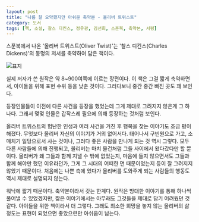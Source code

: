 ```yaml
---
layout: post
title: "나름 잘 요약했지만 아쉬운 축약본 - 올리버 트위스트"
category: 도서
tags: [책, 소설, 찰스 디킨스, 정유광, 김선희, 스푼북, 축약본, 서평]
---
```


스푼북에서 나온
'올리버 트위스트(Oliver Twist)'는
'찰스 디킨스(Charles Dickens)'의
동명의 저서를 축약하여 담은 책이다.

![표지](https://lh3.googleusercontent.com/X5oAPk9EPaRJTRcZ8DG-WdsdGWwrQhQk8tefcvR2RwYSK1Kj2ZflKhc55ljreFUp7FqsSWXi8klqMw=s480)

실제 저자가 쓴 원작은 약 8~900여쪽에 이르는 장편이다.
이 책은 그걸 짧게 축약하면서,
아이들을 위해 표현 수위 등을 낮춘 것이다.
그러다보니 중간 중간 빠진 곳도 꽤 보인다.

등장인물들이 이전에 다른 사건을 등장을 했었는데
그게 제대로 그려지지 않은게 그 하나다.
그래서 몇몇 인물은 갑작스레 필요에 의해 등장하는 것처럼 보인다.

올리버 트위스트의 험난한 인생과
여러 사건을 거친 후 행복을 찾는 이야기도 조금 평이해졌다.
무엇보다 올리버 자신의 이야기가 거의 없어서다.
태어나서 구빈원으로 가고,
소매치기 일당으로서 사는 것이나,
그러다 좋은 사람을 만나게 되는 것 역시 그렇다.
모두 다른 사람들에 의해 진행되고,
올리버는 마치 물건처럼 그들 사이에서 왔다갔다만 할 뿐이다.
올리버가 왜 그들과 함께 지낼 수 밖에 없었는지,
마음에 들지 않으면서도 그들과 함께 해야만 했던 이유라던가,
그게 그 시대의 어떠한 면 때문이었는지 등이 잘 그려지지 않았기 때문이다.
처음에는 나쁜 측에 있다가 올리버를 도와주게 되는 사람들의 행동도
역시 제대로 설명되지 않는다.

워낙에 짧기 때문이다.
축약본이라서 갖는 한계다.
원작은 방대한 이야기를 통해 하나씩 풀어낼 수 있었겠지만,
짧은 이야기에서는 아무래도 그것들을 제대로 담기 어려웠던 것 같다.
아이들을 위한 책이라서 더 그렇다.
그래도 최소한 희망을 놓지 않는 올리버의 삶 정도는 표현이 되었으면 좋았으련만 아쉬움이 남는다.
